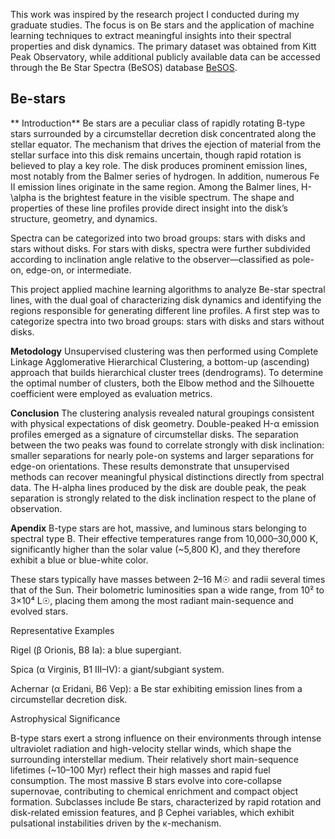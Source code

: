 This work was inspired by the research project I conducted during my graduate studies. The focus is on Be stars and the application of machine learning techniques to extract meaningful insights into their spectral properties and disk dynamics. The primary dataset was obtained from Kitt Peak Observatory, while additional publicly available data can be accessed through the Be Star Spectra (BeSOS) database  [BeSOS](http://besos.ifa.uv.cl/).
## Be-stars

** Introduction**
Be stars are a peculiar class of rapidly rotating B-type stars surrounded by a circumstellar decretion disk concentrated along the stellar equator. The mechanism that drives the ejection of material from the stellar surface into this disk remains uncertain, though rapid rotation is believed to play a key role. The disk produces prominent emission lines, most notably from the Balmer series of hydrogen. In addition, numerous Fe II emission lines originate in the same region. Among the Balmer lines, H-\alpha is the brightest feature in the visible spectrum. The shape and properties of these line profiles provide direct insight into the disk’s structure, geometry, and dynamics.

Spectra can be categorized into two broad groups: stars with disks and stars without disks. For stars with disks, spectra were further subdivided according to inclination angle relative to the observer—classified as pole-on, edge-on, or intermediate.

This project applied machine learning algorithms to analyze Be-star spectral lines, with the dual goal of characterizing disk dynamics and identifying the regions responsible for generating different line profiles. A first step was to categorize spectra into two broad groups: stars with disks and stars without disks.

**Metodology**
Unsupervised clustering was then performed using Complete Linkage Agglomerative Hierarchical Clustering, a bottom-up (ascending) approach that builds hierarchical cluster trees (dendrograms). To determine the optimal number of clusters, both the Elbow method and the Silhouette coefficient were employed as evaluation metrics.

**Conclusion**
The clustering analysis revealed natural groupings consistent with physical expectations of disk geometry. Double-peaked H-α emission profiles emerged as a signature of circumstellar disks. The separation between the two peaks was found to correlate strongly with disk inclination: smaller separations for nearly pole-on systems and larger separations for edge-on orientations. These results demonstrate that unsupervised methods can recover meaningful physical distinctions directly from spectral data.
The H-alpha lines produced by the disk are double peak, the peak separation is strongly related to the disk inclination respect to the plane of observation.

**Apendix**
B-type stars are hot, massive, and luminous stars belonging to spectral type B. Their effective temperatures range from 10,000–30,000 K, significantly higher than the solar value (~5,800 K), and they therefore exhibit a blue or blue-white color.

These stars typically have masses between 2–16 M☉ and radii several times that of the Sun. Their bolometric luminosities span a wide range, from 10² to 3×10⁴ L☉, placing them among the most radiant main-sequence and evolved stars.

Representative Examples

Rigel (β Orionis, B8 Ia): a blue supergiant.

Spica (α Virginis, B1 III–IV): a giant/subgiant system.

Achernar (α Eridani, B6 Vep): a Be star exhibiting emission lines from a circumstellar decretion disk.

Astrophysical Significance

B-type stars exert a strong influence on their environments through intense ultraviolet radiation and high-velocity stellar winds, which shape the surrounding interstellar medium. Their relatively short main-sequence lifetimes (~10–100 Myr) reflect their high masses and rapid fuel consumption. The most massive B stars evolve into core-collapse supernovae, contributing to chemical enrichment and compact object formation. Subclasses include Be stars, characterized by rapid rotation and disk-related emission features, and β Cephei variables, which exhibit pulsational instabilities driven by the κ-mechanism.
